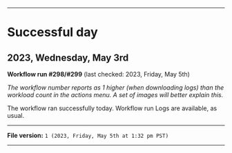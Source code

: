 
***

# Successful day

## 2023, Wednesday, May 3rd

**Workflow run #298/#299** (last checked: 2023, Friday, May 5th)

_The workflow number reports as 1 higher (when downloading logs) than the workload count in the actions menu. A set of images will better explain this._

The workflow ran successfully today. Workflow run Logs are available, as usual.

***

**File version:** `1 (2023, Friday, May 5th at 1:32 pm PST)`

***
